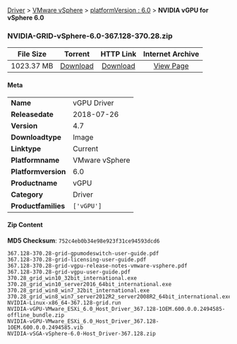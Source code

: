 
[Driver](/README.md)  >  [VMware vSphere](/index/Driver/VMware_vSphere.md)  >  [platformVersion : 6.0](/index/Driver/VMware_vSphere/6.0.md)  >  **NVIDIA vGPU for vSphere 6.0**


### NVIDIA-GRID-vSphere-6.0-367.128-370.28.zip

| **File Size** | **Torrent**  | **HTTP Link** | **Internet Archive** |
|:-------------:|:------------:|:-------------:|:--------------------:|
| 1023.37 MB |  [Download](https://archive.org/download/nvgpu_NVIDIA-GRID-vSphere-6.0-367.128-370.28.zip/nvgpu_NVIDIA-GRID-vSphere-6.0-367.128-370.28.zip_archive.torrent)       | [Download](https://archive.org/compress/nvgpu_NVIDIA-GRID-vSphere-6.0-367.128-370.28.zip) | [View Page](https://archive.org/details/nvgpu_NVIDIA-GRID-vSphere-6.0-367.128-370.28.zip)       |

#### Meta

<table>
<tr><td><strong>Name</strong></td><td>vGPU Driver</td></tr>
<tr><td><strong>Releasedate</strong></td><td>2018-07-26</td></tr>
<tr><td><strong>Version</strong></td><td>4.7</td></tr>
<tr><td><strong>Downloadtype</strong></td><td>Image</td></tr>
<tr><td><strong>Linktype</strong></td><td>Current</td></tr>
<tr><td><strong>Platformname</strong></td><td>VMware vSphere</td></tr>
<tr><td><strong>Platformversion</strong></td><td>6.0</td></tr>
<tr><td><strong>Productname</strong></td><td>vGPU</td></tr>
<tr><td><strong>Category</strong></td><td>Driver</td></tr>
<tr><td><strong>Productfamilies</strong></td><td><code>['vGPU']</code></td></tr>
</table>

#### Zip Content

**MD5 Checksum**: `752c4eb0b34e98e923f31ce94593dcd6`

```text
367.128-370.28-grid-gpumodeswitch-user-guide.pdf
367.128-370.28-grid-licensing-user-guide.pdf
367.128-370.28-grid-vgpu-release-notes-vmware-vsphere.pdf
367.128-370.28-grid-vgpu-user-guide.pdf
370.28_grid_win10_32bit_international.exe
370.28_grid_win10_server2016_64bit_international.exe
370.28_grid_win8_win7_32bit_international.exe
370.28_grid_win8_win7_server2012R2_server2008R2_64bit_international.exe
NVIDIA-Linux-x86_64-367.128-grid.run
NVIDIA-vGPU-VMware_ESXi_6.0_Host_Driver_367.128-1OEM.600.0.0.2494585-offline_bundle.zip
NVIDIA-vGPU-VMware_ESXi_6.0_Host_Driver_367.128-1OEM.600.0.0.2494585.vib
NVIDIA-vSGA-vSphere-6.0-Host_Driver-367.128.zip
```